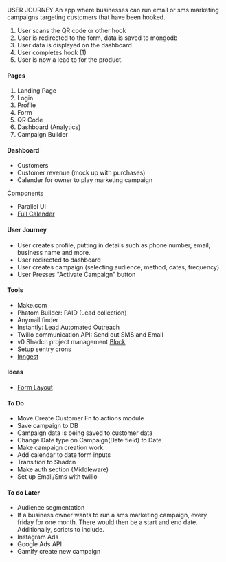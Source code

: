 USER JOURNEY
An app where businesses can run email or sms marketing campaigns targeting customers that have been hooked.

1. User scans the QR code or other hook
2. User is redirected to the form, data is saved to mongodb
3. User data is displayed on the dashboard
4. User completes hook (1)
5. User is now a lead to for the product.

#### Pages

1. Landing Page
2. Login
3. Profile
4. Form
5. QR Code
6. Dashboard (Analytics)
7. Campaign Builder

#### Dashboard

- Customers
- Customer revenue (mock up with purchases)
- Calender for owner to play marketing campaign

Components

- Parallel UI
- [Full Calender](https://fullcalendar.io/)

#### User Journey

- User creates profile, putting in details such as phone number, email, business name and more.
- User redirected to dashboard
- User creates campaign (selecting audience, method, dates, frequency)
- User Presses "Activate Campaign" button

#### Tools

- Make.com
- Phatom Builder: PAID (Lead collection)
- Anymail finder
- Instantly: Lead Automated Outreach
- Twillo communication API: Send out SMS and Email
- v0 Shadcn project management [Block](https://v0.dev/chat/Gwr1KoyJK0i)
- Setup sentry crons
- [Inngest](https://www.inngest.com/)

#### Ideas

- [Form Layout](https://dribbble.com/shots/24926472-Campaign-Saas-Web-App-Dashboard-Create-Campaign-Component)

#### To Do

- Move Create Customer Fn to actions module
- Save campaign to DB
- Campaign data is being saved to customer data
- Change Date type on Campaign(Date field) to Date
- Make campaign creation work.
- Add calendar to date form inputs
- Transition to Shadcn
- Make auth section (Middleware)
- Set up Email/Sms with twillo

#### To do Later

- Audience segmentation
- If a business owner wants to run a sms marketing campaign, every friday for one month. There would then be a start and end date. Additionally, scripts to include.
- Instagram Ads
- Google Ads API
- Gamify create new campaign
